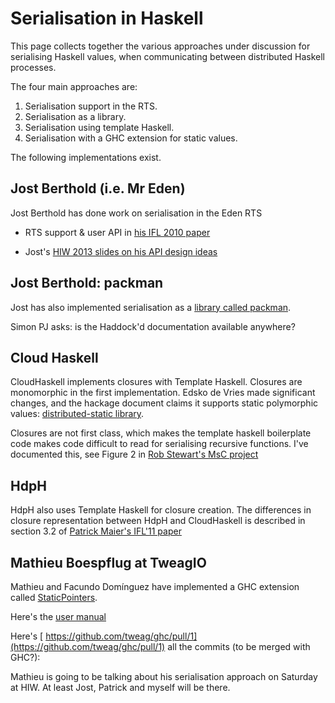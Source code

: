 # Serialisation in Haskell


This page collects together the various approaches under
discussion for serialising Haskell values, when communicating
between distributed Haskell processes.


The four main approaches are:

1. Serialisation support in the RTS.
1. Serialisation as a library.
1. Serialisation using template Haskell.
1. Serialisation with a GHC extension for static values.


The following implementations exist.

## Jost Berthold (i.e. Mr Eden)


Jost Berthold has done work on serialisation in the Eden RTS

- RTS support & user API in [ his IFL 2010 paper](http://www.diku.dk/~berthold/papers/mainIFL10-withCopyright.pdf)

- Jost's [ HIW 2013 slides on his API design ideas](http://www.haskell.org/wikiupload/2/28/HIW2013PackingAPI.pdf)

## Jost Berthold: packman


Jost has also implemented serialisation as a [ library called packman](https://github.com/jberthold/packman).


Simon PJ asks: is the Haddock'd documentation available anywhere?

## Cloud Haskell


CloudHaskell implements closures with Template Haskell. Closures are
monomorphic in the first implementation. Edsko de Vries made
significant changes, and the hackage document claims it supports static
polymorphic values: [ distributed-static library](http://hackage.haskell.org/package/distributed-static).


Closures are not first class, which makes the template haskell boilerplate code makes code difficult to read for serialising recursive functions. I've documented this, see Figure 2 in 
[ Rob Stewart's MsC project](http://www.macs.hw.ac.uk/~hwloidl/MScProjects/FirstClass-HdpH-Serialisation.pdf)

## HdpH


HdpH also uses Template Haskell for closure creation. The differences in
closure representation between HdpH and CloudHaskell is described in
section 3.2 of [ Patrick Maier's IFL'11 paper](http://www.dcs.gla.ac.uk/~pmaier/papers/Maier_Trinder_IFL2011_XT.pdf)

## Mathieu Boespflug at TweagIO


Mathieu and Facundo Domínguez have implemented a GHC extension called [StaticPointers](static-pointers).


Here's the [ user manual](https://github.com/tweag/ghc/commit/105929e0280f20f2a0f153e380c40cdb2bd9c79c)


Here's [ https://github.com/tweag/ghc/pull/1](https://github.com/tweag/ghc/pull/1) all the commits (to be merged with GHC?):


Mathieu is going to be talking about his serialisation approach on
Saturday at HIW. At least Jost, Patrick and myself will be there.
